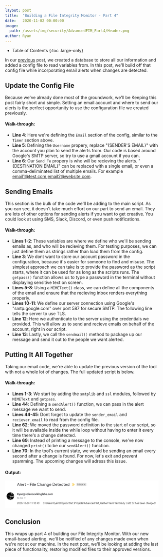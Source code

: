 ```yaml
---
layout: post
title:  "Building a File Integrity Monitor - Part 4"
date:   2020-11-02 00:00:00
image: 
  path: /assets/img/security/AdvancedFIM_Part4/Header.png
author: Ryan
---
```


- Table of Contents
{:toc .large-only}

In our [previous](http://sciencevikinglabs.com/building-a-file-integrity-monitor-part3/) post, we created a database to store all our information and added a config file to read variables from. In this post, we'll build off that config file while incorporating email alerts when changes are detected.

## Update the Config File
Because we've already done most of the groundwork, we'll be Keeping this post fairly short and simple. Setting an email account and where to send our alerts is the perfect opportunity to use the configuration file we created previously. 

<script src="https://gist.github.com/RBoutot/e664be73bbb83995c8c6dc15c1d5c8f9.js?file=FileIntegrityMonitor.INI"></script>

#### Walk-through:
* **Line 4**: Here we're defining the `Email` section of the config, similar to the `Timer` section above.
* **Line 5**: Defining the `Username` propery, replace "{SENDER'S EMAIL}" with the account you plan to send the alerts from. Our code is based around Google's SMTP server, so try to use a gmail account if you can.
* **Line 6**: Our `Send_To` propery is who will be recieving the alerts. "{DESTINATION EMAIL}" can be replaced with a single email, or even a comma-deliminated list of multiple emails. For example email1@test.com,email2@website.com.

## Sending Emails
This section is the bulk of the code we'll be adding to the main script. As you can see, it doesn't take much effort on our part to send an email. They are lots of other options for sending alerts if you want to get creative. You could look at using SMS, Slack, Discord, or even push notifications.

<script src="https://gist.github.com/RBoutot/e664be73bbb83995c8c6dc15c1d5c8f9.js?file=EmailAlerts.py"></script>

#### Walk-through:
* **Lines 1-2**: These variables are where we define who we'll be sending emails as, and who will be recieving them. For testing purposes, we can just define them as strings rather than load them from the config.
* **Line 3**: We dont want to store our account password in the configuration, because it's easier for someone to find and misuse. The simplest approach we can take is to provide the password as the script starts, where it can be used for as long as the scripts runs. The `getpass()` function allows us to type a password in the terminal without displaying sensitive text on screen.
* **Lines 5-8**: Using a `MIMEText()` class, we can define all the components of the email and ensure that the recieving inbox renders everything properly.
* **Lines 10-11**: We define our server connection using Google's "smtp.google.com" over port 587 for secure SMTP. The following line tells the server to use TLS.
* **Line 12**: Here we authenticate to the server using the credentials we provided. This will allow us to send and recieve emails on behalf of the account, right in our script.
* **Line 13**: Lastly, we call the `sendmail()` method to package up our message and send it out to the people we want alerted.

## Putting It All Together
Taking our email code, we're able to update the previous version of the tool with not a whole lot of changes. The full updated script is below.

<script src="https://gist.github.com/RBoutot/e664be73bbb83995c8c6dc15c1d5c8f9.js?file=AdvancedFIM_EmailAlerts.py"></script>

#### Walk-through:
* **Lines 1-3**: We start by adding the `smtplib` and `ssl` modules, followed by `MIMEText` and `getpass`.
* **Line 44**: Defining a `sendAlert()` function, we can pass in the alert message we want to send.
* **Lines 44-45**: Dont forget to update the `sender_email` and `reciever_email` to read from the config file.
* **Line 62**: We moved the password definition to the start of our script, so it will be available inside the while loop without having to enter it every time there's a change detected.
* **Line 69**: Instead of printing a message to the console, we've now changed `print()` to be our `sendAlert()` function.
* **Line 70**: In the tool's current state, we would be sending an email every second after a change is found. For now, let's exit and prevent spamming. The upcoming changes will adress this issue.

#### Output:
![Email Sent](/assets/img/security/AdvancedFIM_Part4/email.png)

## Conclusion
This wraps up part 4 of building our File Integrity Monitor. With our new email-based alerting, we'll be notified of any changes made even when we're not at our machine. In the next post, we'll be looking at adding the last piece of functionality, restoring modified files to their approved versions.